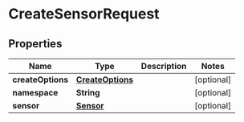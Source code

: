 

# CreateSensorRequest

## Properties

Name | Type | Description | Notes
------------ | ------------- | ------------- | -------------
**createOptions** | [**CreateOptions**](CreateOptions.md) |  |  [optional]
**namespace** | **String** |  |  [optional]
**sensor** | [**Sensor**](Sensor.md) |  |  [optional]



